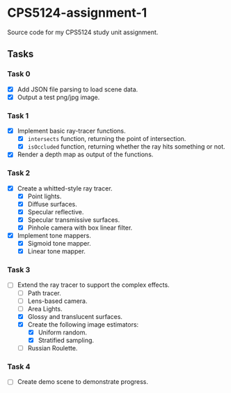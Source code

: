 # CPS5124-assignment-1
Source code for my CPS5124 study unit assignment.

## Tasks
### Task 0
- [x] Add JSON file parsing to load scene data.
- [x] Output a test png/jpg image.

### Task 1
- [x] Implement basic ray-tracer functions.
    - [x] `intersects` function, returning the point of intersection.
    - [x] `isOccluded` function, returning whether the ray hits something or not.
- [x] Render a depth map as output of the functions.

### Task 2

- [x] Create a whitted-style ray tracer.
    - [x] Point lights.
    - [x] Diffuse surfaces.
    - [x] Specular reflective.
    - [x] Specular transmissive surfaces.
    - [x] Pinhole camera with box linear filter.
- [x] Implement tone mappers.
    - [x] Sigmoid tone mapper.
    - [x] Linear tone mapper.

### Task 3
- [ ] Extend the ray tracer to support the complex effects.
    - [ ] Path tracer.
    - [ ] Lens-based camera.
    - [ ] Area Lights.
    - [x] Glossy and translucent surfaces.
    - [x] Create the following image estimators:
        - [x] Uniform random.
        - [x] Stratified sampling.
    - [ ] Russian Roulette.

### Task 4
- [ ] Create demo scene to demonstrate progress.
